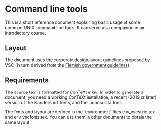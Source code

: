 # Command line tools

This is a short reference document explaining basic usage of some
common UNIX command line tools.  It can serve as a companion in an
introductory course.

## Layout

The document uses the corporate design/layout guidelines proposed by
VSC (in turn derived from the [Flemish government guidelines](https://overheid.vlaanderen.be/communicatie/huisstijl)).

## Requirements

The source text is formatted for ConTeXt mkiv.  In order to generate a
document, you need a working ConTeXt installation, a recent (2019 or
later) version of the Flanders Art fonts, and the inconsolata font.

The fonts and layout are defined in the 'environment' files
env_vscstyle.tex and env_vscfonts.tex.  You can use them in other
documents to obtain the same layout.
